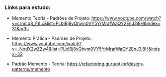 ### Links para estudo:
- Memento Teoria - Padrões de Projeto: https://www.youtube.com/watch?v=crmLq8_FtLc&list=PLbIBj8vQhvm0VY5YrMrafWaQY2EnJ3j8H&index=31&t=3s

- Memento Prática - Padrões de Projeto: https://www.youtube.com/watch?v=_NodX2wZ2w4&list=PLbIBj8vQhvm0VY5YrMrafWaQY2EnJ3j8H&index=32

- Padrão Memento - Teoria: https://refactoring.guru/pt-br/design-patterns/memento
